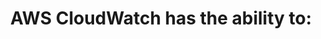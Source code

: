 ---
layout: answer
title: "AWS CloudWatch has the ability to:"
blurb: "AWS CloudWatch is a metrics repository. It also has the ability to auto-scale when certain criteria or thesholds are met, and it can even fire off Amazo"
quid: 12
---